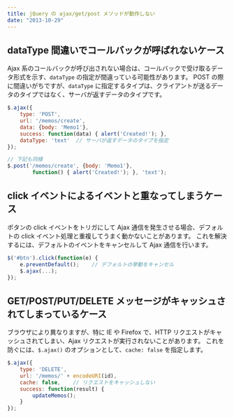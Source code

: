 ```yaml
---
title: jQuery の ajax/get/post メソッドが動作しない
date: "2013-10-29"
---
```


dataType 間違いでコールバックが呼ばれないケース
----

Ajax 系のコールバックが呼び出されない場合は、コールバックで受け取るデータ形式を示す、`dataType` の指定が間違っている可能性があります。
POST の際に間違いがちですが、`dataType` に指定するタイプは、クライアントが送るデータのタイプではなく、サーバが返すデータのタイプです。

~~~ javascript
$.ajax({
    type: 'POST',
    url: '/memos/create',
    data: {body: 'Memo1'},
    success: function(data) { alert('Created!'); },
    dataType: 'text'  // サーバが返すデータのタイプを指定
});

// 下記も同様
$.post('/memos/create', {body: 'Memo1'},
        function() { alert('Created!'); }, 'text');
~~~


click イベントによるイベントと重なってしまうケース
----

ボタンの click イベントをトリガにして Ajax 通信を発生させる場合、デフォルトの click イベント処理と重複してうまく動かないことがあります。
これを解決するには、デフォルトのイベントをキャンセルして Ajax 通信を行います。

~~~ javascript
$('#btn').click(function(e) {
    e.preventDefault();    // デフォルトの挙動をキャンセル
    $.ajax(...);
});
~~~


GET/POST/PUT/DELETE メッセージがキャッシュされてしまっているケース
----

ブラウザにより異なりますが、特に IE や Firefox で、HTTP リクエストがキャッシュされてしまい、Ajax リクエストが実行されないことがあります。
これを防ぐには、`$.ajax()` のオプションとして、`cache: false` を指定します。

~~~ javascript
$.ajax({
    type: 'DELETE',
    url: '/memos/' + encodeURI(id),
    cache: false,    // リクエストをキャッシュしない
    success: function(result) {
        updateMemos();
    }
});
~~~


